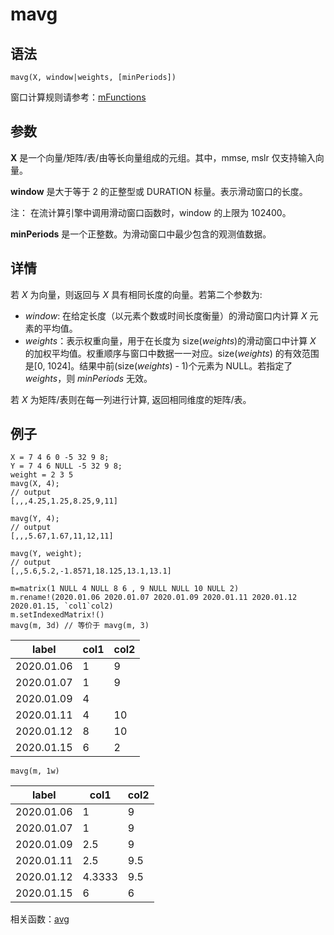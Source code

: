 # mavg

## 语法

`mavg(X, window|weights, [minPeriods])`

窗口计算规则请参考：[mFunctions](../themes/mFunctions.html)

## 参数

**X** 是一个向量/矩阵/表/由等长向量组成的元组。其中，mmse, mslr 仅支持输入向量。

**window** 是大于等于 2 的正整型或 DURATION 标量。表示滑动窗口的长度。

注： 在流计算引擎中调用滑动窗口函数时，window 的上限为 102400。

**minPeriods** 是一个正整数。为滑动窗口中最少包含的观测值数据。

## 详情

若 *X* 为向量，则返回与 *X* 具有相同长度的向量。若第二个参数为:

* *window*: 在给定长度（以元素个数或时间长度衡量）的滑动窗口内计算 *X*
  元素的平均值。
* *weights*：表示权重向量，用于在长度为 size(*weights*)的滑动窗口中计算
  *X* 的加权平均值。权重顺序与窗口中数据一一对应。size(*weights*) 的有效范围是[0,
  1024]。结果中前(size(*weights*) - 1)个元素为 NULL。若指定了 *weights*，则
  *minPeriods* 无效。

若 *X* 为矩阵/表则在每一列进行计算, 返回相同维度的矩阵/表。

## 例子

```
X = 7 4 6 0 -5 32 9 8;
Y = 7 4 6 NULL -5 32 9 8;
weight = 2 3 5
mavg(X, 4);
// output
[,,,4.25,1.25,8.25,9,11]

mavg(Y, 4);
// output
[,,,5.67,1.67,11,12,11]

mavg(Y, weight);
// output
[,,5.6,5.2,-1.8571,18.125,13.1,13.1]
```

```
m=matrix(1 NULL 4 NULL 8 6 , 9 NULL NULL 10 NULL 2)
m.rename!(2020.01.06 2020.01.07 2020.01.09 2020.01.11 2020.01.12 2020.01.15, `col1`col2)
m.setIndexedMatrix!()
mavg(m, 3d) // 等价于 mavg(m, 3)
```

| label | col1 | col2 |
| --- | --- | --- |
| 2020.01.06 | 1 | 9 |
| 2020.01.07 | 1 | 9 |
| 2020.01.09 | 4 |  |
| 2020.01.11 | 4 | 10 |
| 2020.01.12 | 8 | 10 |
| 2020.01.15 | 6 | 2 |

```
mavg(m, 1w)
```

| label | col1 | col2 |
| --- | --- | --- |
| 2020.01.06 | 1 | 9 |
| 2020.01.07 | 1 | 9 |
| 2020.01.09 | 2.5 | 9 |
| 2020.01.11 | 2.5 | 9.5 |
| 2020.01.12 | 4.3333 | 9.5 |
| 2020.01.15 | 6 | 6 |

相关函数：[avg](../a/avg.html)


